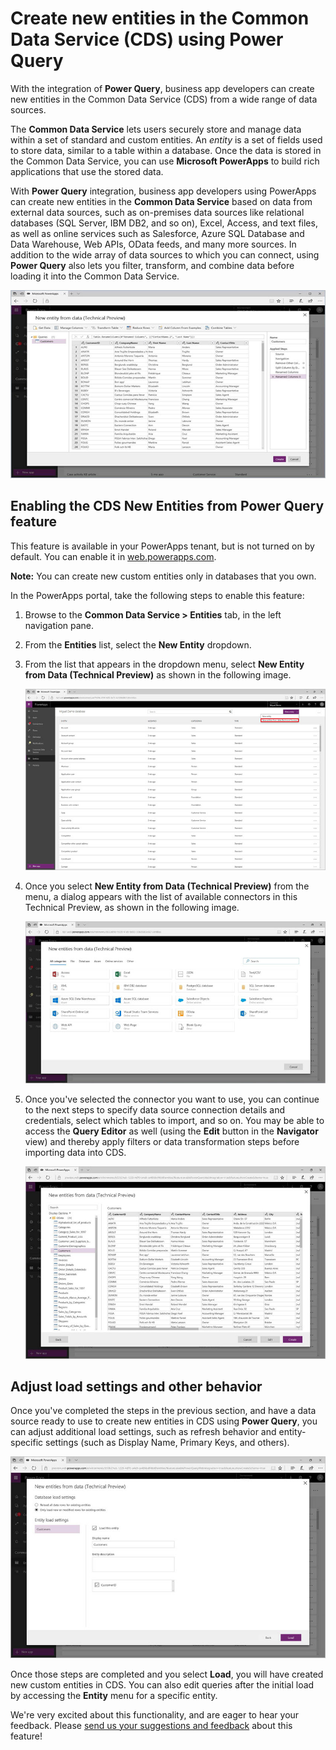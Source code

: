 <properties
    pageTitle="Create new entities in the Common Data Service (CDS) using Power Query | Microsoft PowerApps"
    description="Step-by-step instructions for creating a new entity in the CDS using Power Query."
    services=""
    suite="powerapps"
    documentationCenter="na"
    authors="davidiseminger"
    manager="anneta"
    editor=""
    tags=""/>

<tags
   ms.service="powerapps"
   ms.devlang="na"
   ms.topic="article"
   ms.tgt_pltfrm="na"
   ms.workload="na"
   ms.date="08/18/2017"
   ms.author="millopis"/>

# Create new entities in the Common Data Service (CDS) using Power Query

With the integration of **Power Query**, business app developers can create new entities in the Common Data Service (CDS) from a wide range of data sources.

The **Common Data Service** lets users securely store and manage data within a set of standard and custom entities. An *entity* is a set of fields used to store data, similar to a table within a database. Once the data is stored in the Common Data Service, you can use **Microsoft PowerApps** to build rich applications that use the stored data.

With **Power Query** integration, business app developers using PowerApps can create new entities in the **Common Data Service** based on data from external data sources, such as on-premises data sources like relational databases (SQL Server, IBM DB2, and so on), Excel, Access, and text files, as well as online services such as Salesforce, Azure SQL Database and Data Warehouse, Web APIs, OData feeds, and many more sources. In addition to the wide array of data sources to which you can connect, using **Power Query** also lets you filter, transform, and combine data before loading it into the Common Data Service.

![New entity from data](media/data-platform-cds-newentity-pq/data-platform-cds-pq-01.jpg)

## Enabling the CDS New Entities from Power Query feature

This feature is available in your PowerApps tenant, but is not turned on by default. You can enable it in [web.powerapps.com](https://aka.ms/pqocds).

**Note:** You can create new custom entities only in databases that you own.

In the PowerApps portal, take the following steps to enable this feature:

1. Browse to the **Common Data Service > Entities** tab, in the left navigation pane.
1. From the **Entities** list, select the **New Entity** dropdown.
1. From the list that appears in the dropdown menu, select **New Entity from Data (Technical Preview)** as shown in the following image.

    ![New entity from data](media/data-platform-cds-newentity-pq/data-platform-cds-pq-02.jpg)

1.  Once you select **New Entity from Data (Technical Preview)** from the menu, a dialog appears with the list of available connectors in this Technical Preview, as shown in the following image.

    ![Available connectors](media/data-platform-cds-newentity-pq/data-platform-cds-pq-03.jpg)

1. Once you've selected the connector you want to use, you can continue to the next steps to specify data source connection details and credentials, select which tables to import, and so on. You may be able to access the **Query Editor** as well (using the **Edit** button in the **Navigator** view) and thereby apply filters or data transformation steps before importing data into CDS.

    ![](media/data-platform-cds-newentity-pq/data-platform-cds-pq-04.jpg)

## Adjust load settings and other behavior

Once you've completed the steps in the previous section, and have a data source ready to use to create new entities in CDS using **Power Query**, you can adjust additional load settings, such as refresh behavior and entity-specific settings (such as Display Name, Primary Keys, and others).

![](media/data-platform-cds-newentity-pq/data-platform-cds-pq-05.jpg)

Once those steps are completed and you select **Load**, you will have created new custom entities in CDS. You can also edit queries after the initial load by accessing the **Entity** menu for a specific entity.

We're very excited about this functionality, and are eager to hear your feedback. Please [send us your suggestions and feedback](https://powerusers.microsoft.com/t5/PowerApps-Community/ct-p/PowerApps1) about this feature!
